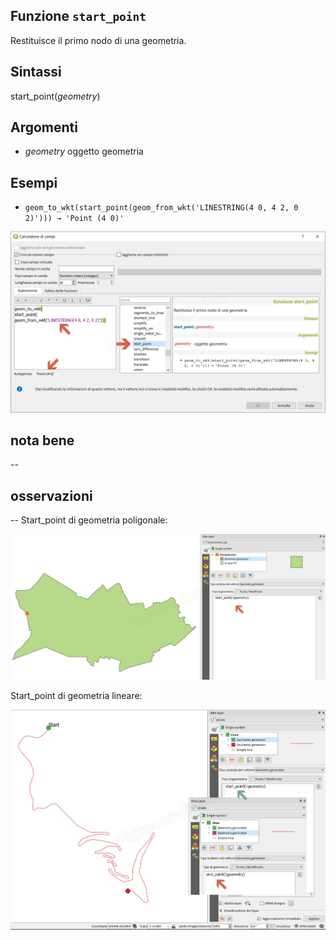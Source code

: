 ## Funzione `start_point`

Restituisce il primo nodo di una geometria.

## Sintassi

start_point(_geometry_)

## Argomenti

* _geometry_ oggetto geometria

## Esempi

* `geom_to_wkt(start_point(geom_from_wkt('LINESTRING(4 0, 4 2, 0 2)'))) → 'Point (4 0)'`

![](/img/geometria/start_point/start_point1.png)

## nota bene

--

## osservazioni

--
Start_point di geometria poligonale:

![](/img/geometria/start_point/start_point2.png)

Start_point di geometria lineare:

![](/img/geometria/end_point/end_point3.png)